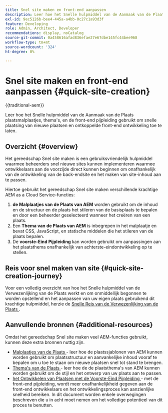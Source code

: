 ```yaml
---
title: Snel site maken en front-end aanpassen
description: Leer hoe het Snelle hulpmiddel van de Aanmaak van de Plaats plaatsmalplaatjes, thema's, en de front-end pijpleiding gebruikt om snelle plaatsing van nieuwe plaatsen en ontkoppelde front-end ontwikkeling toe te laten.
exl-id: 9ec5126b-bee4-445a-a4bb-0c27c1a93d3f
feature: Developing
role: Admin, Architect, Developer
recommendations: display, noCatalog
source-git-commit: 0a458616afad836efae27e67dbe145fc44bee968
workflow-type: tm+mt
source-wordcount: '324'
ht-degree: 0%

---
```



# Snel site maken en front-end aanpassen {#quick-site-creation}

{{traditional-aem}}

Leer hoe het Snelle hulpmiddel van de Aanmaak van de Plaats plaatsmalplaatjes, thema&#39;s, en de front-end pijpleiding gebruikt om snelle plaatsing van nieuwe plaatsen en ontkoppelde front-end ontwikkeling toe te laten.

## Overzicht {#overview}

Het gereedschap Snel site maken is een gebruiksvriendelijk hulpmiddel waarmee beheerders snel nieuwe sites kunnen implementeren waarmee ontwikkelaars aan de voorzijde direct kunnen beginnen om onafhankelijk van de ontwikkeling van de back-endsite en het maken van site-inhoud aan te passen.

Hiertoe gebruikt het gereedschap Snel site maken verschillende krachtige AEM as a Cloud Service-functies:

1. **de Malplaatjes van de Plaats van AEM** worden gebruikt om de inhoud en de structuur en de plaats het stileren van de basisplaats te bepalen en door een beheerder geselecteerd wanneer het creëren van een plaats.
1. Een **Thema van de Plaats van AEM** is inbegrepen in het malplaatje en bevat CSS, JavaScript, en statische middelen die het stileren van de plaats bepalen.
1. De **voorste-Eind Pijpleiding** kan worden gebruikt om aanpassingen aan het plaatsthema onafhankelijk van achterste-eindontwikkeling op te stellen.

## Reis voor snel maken van site {#quick-site-creation-journey}

Voor een volledig overzicht van hoe het Snelle hulpmiddel van de Verwezenlijking van de Plaats werkt en om onmiddellijk begonnen te worden opstellend en het aanpassen van uw eigen plaats gebruikend dit krachtige hulpmiddel, herzie de [ Snelle Reis van de Verwezenlijking van de Plaats ](/help/journey-sites/quick-site/overview.md).

## Aanvullende bronnen {#additional-resources}

Omdat het gereedschap Snel site maken veel AEM-functies gebruikt, kunnen deze extra bronnen nuttig zijn.

* [ Malplaatjes van de Plaats ](/help/sites-cloud/administering/site-creation/site-templates.md) - leer hoe de plaatssjablonen van AEM kunnen worden gebruikt om plaatsstructuur en aanvankelijke inhoud vooraf te bepalen om u toe te staan om nieuwe plaatsen snel tot stand te brengen.
* [ Thema&#39;s van de Plaats ](/help/sites-cloud/administering/site-creation/site-themes.md) - leer hoe de de plaatsthema&#39;s van AEM kunnen worden gebruikt om de stijl en het ontwerp van uw plaats aan te passen.
* [ het Ontwikkelen van Plaatsen met de Voorste-Eind Pijpleiding ](/help/implementing/developing/introduction/developing-with-front-end-pipelines.md) - met de front-end pijpleiding, wordt meer onafhankelijkheid gegeven aan de front-end ontwikkelaars en het ontwikkelingsproces kan aanzienlijke snelheid bereiken. In dit document worden enkele overwegingen beschreven die u in acht moet nemen om het volledige potentieel van dit proces te benutten.
